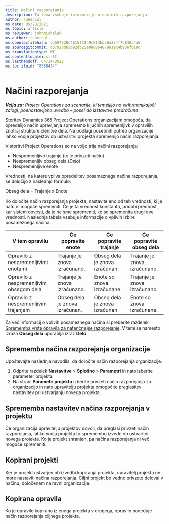 ```yaml
---
title: Načini razporejanja
description: Ta tema vsebuje informacije o načinih razporejanja.
author: ruhercul
ms.date: 05/28/2021
ms.topic: article
ms.reviewer: johnmichalak
ms.author: ruhercul
ms.openlocfilehash: cb507528c4815f5149c813bba0a354f7d840a4a5
ms.sourcegitcommit: c0792bd65d92db25e0e8864879a19c4b93efb10c
ms.translationtype: MT
ms.contentlocale: sl-SI
ms.lasthandoff: 04/14/2022
ms.locfileid: "8588434"
---
```

# <a name="scheduling-modes"></a>Načini razporejanja

_**Velja za:** Project Operations za scenarije, ki temeljijo na virih/manjkajoči zalogi, poenostavljeno uvedbo – posel do izstavitve predračuna_


Storitev Dynamics 365 Project Operations organizacijam omogoča, da opredelijo način upravljanja sprememb ključnih spremenljivk v opravilih znotraj strukture členitve dela. Na podlagi posebnih potreb organizacije lahko vodje projektov ob ustvaritvi projekta spremenijo način razporejanja.

V storitvi Project Operations so na voljo trije načini razporejanja:

  - Nespremenljivo trajanje (to je privzeti način)
  - Nespremenljiv obseg dela (*Delo*)
  - Nespremenljive enote

Vrednosti, na katere vpliva opredelitev posameznega načina razporejanja, se določijo z naslednjo formulo:

  Obseg dela = Trajanje x Enote

Ko določite način razporejanja projekta, nastavite eno od teh vrednosti, ki je nato ni mogoče spremeniti. Če je ta vrednost konstanta, pridobi prednost, kar sistem obvesti, da je ne sme spremeniti, ko se spremenita drugi dve vrednosti. Naslednja tabela vsebuje informacije o vplivih izbire posameznega načina.

| **V tem opravilu**             | **Če popravite enote**   | **Če popravite trajanje** | **Če popravite obseg dela**  |
|----------------------|---------------------------|----------------------------|---------------------------|
| Opravilo z nespremenljivimi enotami     | Trajanje je znova izračunano. | Obseg dela je znova izračunan.    | Trajanje je znova izračunano. |
| Opravilo z nespremenljivim obsegom dela    | Trajanje je znova izračunano. | Enote so znova izračunane.    | Trajanje je znova izračunano. |
| Opravilo z nespremenljivim trajanjem  | Obseg dela je znova izračunan.   | Obseg dela je znova izračunan.    | Enote so znova izračunane.   |

Za več informacij o vplivih posameznega načina si preberite razdelek [Sprememba vrste opravila za natančnejše razporejanje](https://support.microsoft.com/en-us/office/change-the-task-type-for-more-accurate-scheduling-b0b969ad-45bc-4e9e-8967-435587548a72). V temi se namesto izraza **Obseg dela** uporablja izraz **Delo**.

## <a name="change-the-organizations-scheduling-mode"></a>Sprememba načina razporejanja organizacije

Upoštevajte naslednja navodila, da določite način razporejanja organizacije.

1. Odprite razdelek **Nastavitve** \> **Splošno** \> **Parametri** in nato izberite parameter projekta. 
2. Na strani **Parametri projekta** izberite privzeti način razporejanja za organizacijo in nato upravitelju projekta omogočite preglasitev nastavitev pri ustvarjanju novega projekta.

## <a name="change-the-scheduling-mode-setting-on-a-project"></a>Sprememba nastavitev načina razporejanja v projektu

Če organizacija upravitelju projektov dovoli, da preglasi privzeti način razporejanja, lahko vodja projekta to spremembo izvede ob ustvaritvi novega projekta. Ko je projekt shranjen, pa načina razporejanja ni več mogoče spremeniti.

## <a name="copied-projects"></a>Kopirani projekti

Ker je projekt ustvarjen ob izvedbi kopiranja projekta, upravitelj projekta ne more nastaviti načina razporejanja. Ciljni projekt bo vedno privzeto deloval v načinu, določenem na ravni organizacije.

## <a name="copied-tasks"></a>Kopirana opravila

Ko je opravilo kopirano iz enega projekta v drugega, opravilo podeduje način razporejanja ciljnega projekta.

